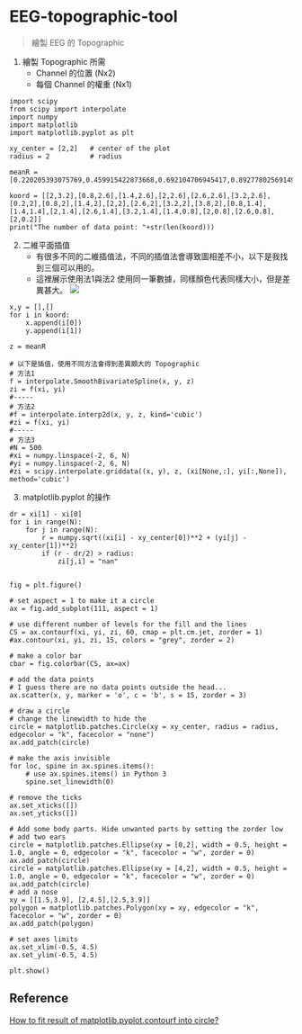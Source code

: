 # EEG-topographic-tool
> 繪製 EEG 的 Topographic

1. 繪製 Topographic 所需
    - Channel 的位置 (Nx2)
    - 每個 Channel 的權重 (Nx1)


```python=
import scipy
from scipy import interpolate
import numpy
import matplotlib 
import matplotlib.pyplot as plt

xy_center = [2,2]   # center of the plot
radius = 2          # radius

meanR = [0.220205393075769,0.459915422873668,0.692104706945417,0.892778025691491,0.654795045889065,0.446665818526566,0.213973985904014,0.893633365535914,0.900447022611394,0.900534798008672,0.897343571519619,0.882669413198854,0.203031630135678,0.427169411205853,1,0.895221814991827,0.786056383382168,0.470205181941590,0.564294288852314,0.657387950275000,0.647974534170298,0.191296374640933]

koord = [[2,3.2],[0.8,2.6],[1.4,2.6],[2,2.6],[2.6,2.6],[3.2,2.6],[0.2,2],[0.8,2],[1.4,2],[2,2],[2.6,2],[3.2,2],[3.8,2],[0.8,1.4],[1.4,1.4],[2,1.4],[2.6,1.4],[3.2,1.4],[1.4,0.8],[2,0.8],[2.6,0.8],[2,0.2]]
print("The number of data point: "+str(len(koord)))
```

2. 二維平面插值
    - 有很多不同的二維插值法，不同的插值法會導致圖相差不小，以下是我找到三個可以用的。
    - 這裡展示使用法1與法2 使用同一筆數據，同樣顏色代表同樣大小，但是差異甚大。
![](https://i.imgur.com/9SXXagv.png)
```python=+
x,y = [],[]
for i in koord:
    x.append(i[0])
    y.append(i[1])

z = meanR

# 以下是插值，使用不同方法會得到差異頗大的 Topographic
# 方法1
f = interpolate.SmoothBivariateSpline(x, y, z)
zi = f(xi, yi)
#-----
# 方法2
#f = interpolate.interp2d(x, y, z, kind='cubic')
#zi = f(xi, yi)
#-----
# 方法3
#N = 500 
#xi = numpy.linspace(-2, 6, N)
#yi = numpy.linspace(-2, 6, N)
#zi = scipy.interpolate.griddata((x, y), z, (xi[None,:], yi[:,None]), method='cubic')
```

3. matplotlib.pyplot 的操作

```python=+
dr = xi[1] - xi[0]
for i in range(N):
    for j in range(N):
        r = numpy.sqrt((xi[i] - xy_center[0])**2 + (yi[j] - xy_center[1])**2)
        if (r - dr/2) > radius:
            zi[j,i] = "nan"


fig = plt.figure()

# set aspect = 1 to make it a circle
ax = fig.add_subplot(111, aspect = 1)

# use different number of levels for the fill and the lines
CS = ax.contourf(xi, yi, zi, 60, cmap = plt.cm.jet, zorder = 1)
#ax.contour(xi, yi, zi, 15, colors = "grey", zorder = 2)

# make a color bar
cbar = fig.colorbar(CS, ax=ax)

# add the data points
# I guess there are no data points outside the head...
ax.scatter(x, y, marker = 'o', c = 'b', s = 15, zorder = 3)

# draw a circle
# change the linewidth to hide the 
circle = matplotlib.patches.Circle(xy = xy_center, radius = radius, edgecolor = "k", facecolor = "none")
ax.add_patch(circle)

# make the axis invisible 
for loc, spine in ax.spines.items():
    # use ax.spines.items() in Python 3
    spine.set_linewidth(0)

# remove the ticks
ax.set_xticks([])
ax.set_yticks([])

# Add some body parts. Hide unwanted parts by setting the zorder low
# add two ears
circle = matplotlib.patches.Ellipse(xy = [0,2], width = 0.5, height = 1.0, angle = 0, edgecolor = "k", facecolor = "w", zorder = 0)
ax.add_patch(circle)
circle = matplotlib.patches.Ellipse(xy = [4,2], width = 0.5, height = 1.0, angle = 0, edgecolor = "k", facecolor = "w", zorder = 0)
ax.add_patch(circle)
# add a nose
xy = [[1.5,3.9], [2,4.5],[2.5,3.9]]
polygon = matplotlib.patches.Polygon(xy = xy, edgecolor = "k", facecolor = "w", zorder = 0)
ax.add_patch(polygon) 

# set axes limits
ax.set_xlim(-0.5, 4.5)
ax.set_ylim(-0.5, 4.5)

plt.show() 
```


## Reference
[How to fit result of matplotlib.pyplot.contourf into circle?](https://stackoverflow.com/questions/15361143/how-to-fit-result-of-matplotlib-pyplot-contourf-into-circle)
